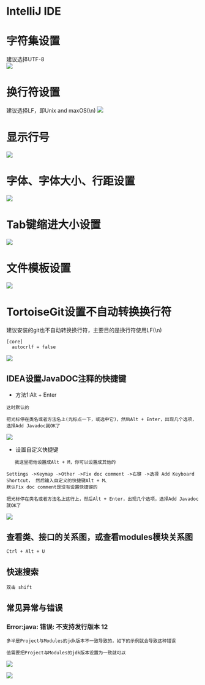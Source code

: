 IntelliJ IDE
==


# 字符集设置
建议选择UTF-8  
![](images/Intellij_IDE/字符集设置.png)

# 换行符设置
建议选择LF，即Unix and maxOS(\n)
![](images/Intellij_IDE/换行符设置.png)

# 显示行号
![](images/Intellij_IDE/显示行号.png)

# 字体、字体大小、行距设置
![](images/Intellij_IDE/字体、字体大小、行距设置.png)

# Tab键缩进大小设置
![](./images/Intellij_IDE/Tab键缩进大小设置.png)

# 文件模板设置
![](./images/Intellij_IDE/文件模板设置.png)

# TortoiseGit设置不自动转换换行符
建议安装的git也不自动转换换行符，主要目的是换行符使用LF(\n)
```text
[core]
  autocrlf = false
```
![](./images/Intellij_IDE/TortoiseGit设置不自动转换换行符.png)

## IDEA设置JavaDOC注释的快捷键
* 方法1:Alt + Enter
```text
这时默认的

把光标停在类名或者方法名上(光标点一下，或选中它)，然后Alt + Enter，出现几个选项，选择Add Javadoc就OK了
```
 ![](./images/Intellij_IDE/addJavaDoc01.png)  
 
 * 设置自定义快捷键
 ```text
    我这里把他设置成Alt + M，你可以设置成其他的
 
Settings ->Keymap ->Other ->Fix doc comment ->右键 ->选择 Add Keyboard Shortcut， 然后输入自定义的快捷键Alt + M、
默认Fix doc comment是没有设置快捷键的

把光标停在类名或者方法名上这行上，然后Alt + Enter，出现几个选项，选择Add Javadoc就OK了
```

![](./images/Intellij_IDE/addJavaDoc02.png)  

## 查看类、接口的关系图，或查看modules模块关系图
```text
Ctrl + Alt + U
```

## 快速搜索
```text
双击 shift
```

## 常见异常与错误
### Error:java: 错误: 不支持发行版本 12
```text
多半是Project与Modules的jdk版本不一致导致的，如下的示例就会导致这种错误

值需要把Project与Modules的jdk版本设置为一致就可以
```
![](./images/Intellij_IDE/异常1.png)  

![](./images/Intellij_IDE/异常2.png)  
